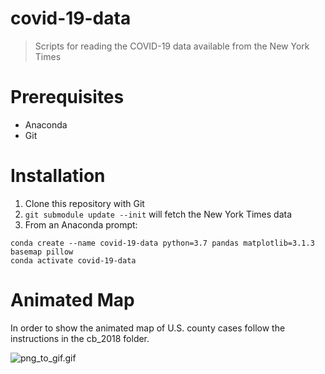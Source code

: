 # covid-19-data
> Scripts for reading the COVID-19 data available from the New York Times


# Prerequisites

- Anaconda
- Git

# Installation

1. Clone this repository with Git
2. `git submodule update --init` will fetch the New York Times data
3. From an Anaconda prompt:

```
conda create --name covid-19-data python=3.7 pandas matplotlib=3.1.3 basemap pillow
conda activate covid-19-data
```


# Animated Map
In order to show the animated map of U.S. county cases follow the instructions in the cb_2018 folder.

![png_to_gif.gif](png_to_gif.gif)